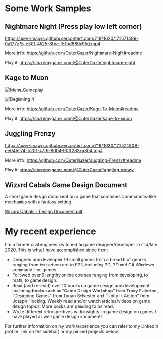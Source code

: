 # Some Work Samples
## Nightmare Night (Press play low left corner)

https://user-images.githubusercontent.com/71871620/172571499-0a177e75-c50f-4525-8fbe-f51bd880c95d.mp4

More info: https://github.com/OuterGazer/Nightmare-Night#readme

Play it: https://sharemygame.com/@OuterGazer/nightmare-night


## Kage to Muon

![Menu_Gameplay](https://user-images.githubusercontent.com/71871620/129698933-cf032096-167e-47ec-b380-885b656877ab.gif)

![Beginning 4](https://user-images.githubusercontent.com/71871620/129920802-d4dca8b3-5597-46ed-bdaa-1a6b729df60a.png)

More info: https://github.com/OuterGazer/Kage-To-Muon#readme

Play it: https://sharemygame.com/@OuterGazer/kage-to-muon


## Juggling Frenzy

https://user-images.githubusercontent.com/71871620/172574809-ee045074-b201-47f6-8d04-90ff283ea804.mp4

More info: https://github.com/OuterGazer/Juggling-Frenzy#readme

Play it: https://sharemygame.com/@OuterGazer/juggling-frenzy


## Wizard Cabals Game Design Document

A short game design document on a game that combines Commandos-like mechanics with a fantasy setting.

[Wizard Cabals - Design Document.pdf](https://github.com/OuterGazer/OuterGazer/files/8860091/Wizard.Cabals.-.Design.Document.pdf)



# My recent experience

I'm a former civil engineer switched to game designer/developer in mid/late 2020. This is what I have accomplished since then:

- Designed and developed 19 small games from a breadth of genres ranging from text adventure to FPS, including 2D, 3D and C# Windows command-line games.
- Followed over 6 lengthy online courses ranging from developing, to math, to game design.
- Read (and re-read) over 10 books on game design and development including books such as “Game Design Workshop” from Tracy Fullerton, “Designing Games” from Tynan Sylvester and “Unity in Action” from Joseph Hocking. Weekly read and/or watch articles/videos on game design topics. More books are pending to be read.
- Wrote different retrospectives with insights on game design on games I have played as well game design documents.

For further information on my work/experience you can refer to my LinkedIn profile (link on the sidebar) or my pinned projects below.
